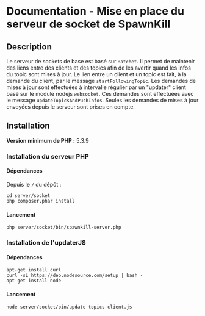 Documentation - Mise en place du serveur de socket de SpawnKill
===============================================================

Description
-----------

Le serveur de sockets de base est basé sur `Ratchet`.
Il permet de maintenir des liens entre des clients et des topics afin de les avertir quand les infos du topic sont mises à jour.
Le lien entre un client et un topic est fait, à la demande du client, par le message `startFollowingTopic`.
Les demandes de mises à jour sont effectuées à intervalle régulier par un "updater" client basé sur le module nodejs `websocket`. Ces demandes sont effectuées avec le message `updateTopicsAndPushInfos`. Seules les demandes de mises à jour envoyées depuis le serveur sont prises en compte.

Installation
------------

__Version minimum de PHP :__ 5.3.9

### Installation du serveur PHP

#### Dépendances

Depuis le `/` du dépôt :
```
cd server/socket
php composer.phar install
```

#### Lancement

```
php server/socket/bin/spawnkill-server.php
```

### Installation de l'updaterJS

#### Dépendances

```
apt-get install curl
curl -sL https://deb.nodesource.com/setup | bash -
apt-get install node
```

#### Lancement

```
node server/socket/bin/update-topics-client.js
```